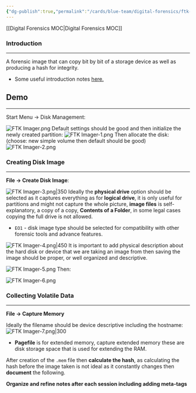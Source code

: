 ```yaml
---
{"dg-publish":true,"permalink":"/cards/blue-team/digital-forensics/ftk-imager/"}
---
```


[[Digital Forensics MOC\|Digital Forensics MOC]]
### Introduction
---
A forensic image that can copy bit by bit of a storage device as well as producing a hash for integrity.

- Some useful introduction notes [here.](obsidian://open?vault=notes&file=Atlas%2FCyber%20Defense%2F2023-12-09)
## Demo
---
Start Menu -> Disk Management:

![FTK Imager.png](/img/user/cards/blue-team/digital-forensics/images/FTK%20Imager.png)
Default settings should be good and then initialize the newly created partition: ![FTK Imager-1.png](/img/user/cards/blue-team/digital-forensics/images/FTK%20Imager-1.png)
Then allocate the disk: (choose: new simple volume then default should be good) ![FTK Imager-2.png](/img/user/cards/blue-team/digital-forensics/images/FTK%20Imager-2.png)
### Creating Disk Image
---
**File -> Create Disk Image**: 

![FTK Imager-3.png|350](/img/user/cards/blue-team/digital-forensics/images/FTK%20Imager-3.png)
Ideally the **physical drive** option should be selected as it captures everything as for **logical drive**, it is only useful for partitions and might not capture the whole picture, **image files** is self-explanatory, a copy of a copy, **Contents of a Folder**, in some legal cases copying the full drive is not allowed.

- `EO1` - disk image type should be selected for compatibility with other forensic tools and advance features.

![FTK Imager-4.png|450](/img/user/cards/blue-team/digital-forensics/images/FTK%20Imager-4.png)
It is important to add physical description about the hard disk or device that we are taking an image from then saving the image should be proper, or well organized and descriptive.

![FTK Imager-5.png](/img/user/cards/blue-team/digital-forensics/images/FTK%20Imager-5.png)
Then:

![FTK Imager-6.png](/img/user/cards/blue-team/digital-forensics/images/FTK%20Imager-6.png)
### Collecting Volatile Data
---
**File -> Capture Memory**

Ideally the filename should be device descriptive including the hostname:
![FTK Imager-7.png|300](/img/user/cards/blue-team/digital-forensics/images/FTK%20Imager-7.png)
- **Pagefile** is for extended memory, capture extended memory these are disk storage space that is used for extending the RAM. 

After creation of the `.mem` file then **calculate the hash**, as calculating the hash before the image taken is not ideal as it constantly changes then **document** the following.


**Organize and refine notes after each session including adding meta-tags**


